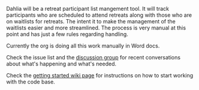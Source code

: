 Dahlia will be a retreat participant list mangement tool. It will track participants who are scheduled to attend retreats along with those who are on waitlists for retreats. The intent it to make the management of the waitlists easier and more streamlined. The process is very manual at this point and has just a few rules regarding handling. 

Currently the org is doing all this work manually in Word docs.

Check the issue list and the [discussion group](http://groups.google.com/group/harmonyhacks) for recent conversations about what's happening and what's needed.

Check the [getting started wiki page](https://github.com/HarmonyHacks/Dahlia/wiki/Getting-Started-With-Development) for instructions on how to start working with the code base.
